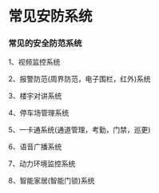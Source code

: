 # 常见安防系统

### 常见的安全防范系统

1、视频监控系统

2、报警防范\(周界防范，电子围栏，红外\)系统

3、楼宇对讲系统

4、停车场管理系统

5、一卡通系统\(通道管理，考勤，门禁，巡更\)

6、语音广播系统

7、动力环境监控系统

8、智能家居\(智能门锁\)系统



